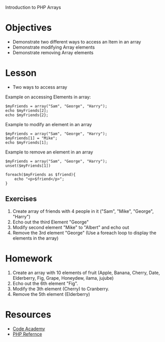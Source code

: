 Introduction to PHP Arrays

# Objectives
* Demonstrate two different ways to access an Item in an array
* Demonstrate modifying Array elements
* Demonstrate removing Array elements

# Lesson

* Two ways to access array

Example on accessing Elements in array:

	$myFriends = array("Sam", "George", "Harry");
	echo $myFriends[2];
	echo $myFriends{2};

Example to modify an element in an array

	$myFriends = array("Sam", "George", "Harry");
	$myFriends[1] = "Mike";
	echo $myFriends[1];	

Example to remove an element in an array

	$myFriends = array("Sam", "George", "Harry");
	unset($myFriends[1])
	
	foreach($myFriends as $friend){
		echo "<p>$friend</p>";	
	}


## Exercises
1. Create array of friends with 4 people in it ("Sam", "Mike", "George", "Harry")
2. Echo out the third Element "George"
3. Modify second element "Mike" to "Albert" and echo out 
4. Remove the 3rd element "George" (Use a foreach loop to display the elements in the array)

# Homework
1. Create an array with 10 elements of fruit (Apple, Banana, Cherry, Date, Elderberry, Fig, Grape, Honeydew, ilama, jujube)
2. Echo out the 6th element "Fig".
3. Modify the 3th element (Cherry) to Cranberry.
4. Remove the 5th element (Elderberry)

# Resources
* [Code Academy](http://www.codecademy.com/courses/web-beginner-en-StaFQ/0/1?curriculum_id=5124ef4c78d510dd89003eb8)
* [PHP Refernce](http://cdn.phpreferencebook.com/wp-content/uploads/2008/12/php_reference_-_beginner_to_intermediate_php5.pdf)





